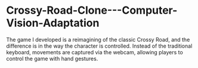 # Crossy-Road-Clone---Computer-Vision-Adaptation
The game I developed is a reimagining of the classic Crossy Road, and the difference is in the way the character is controlled. Instead of the traditional keyboard, movements are captured via the webcam, allowing players to control the game with hand gestures.
